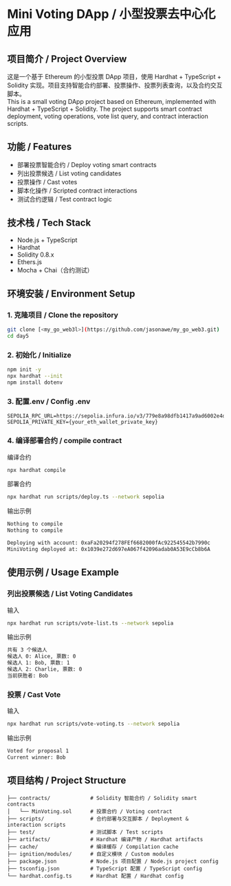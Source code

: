 # Mini Voting DApp / 小型投票去中心化应用

## 项目简介 / Project Overview
这是一个基于 Ethereum 的小型投票 DApp 项目，使用 Hardhat + TypeScript + Solidity 实现。项目支持智能合约部署、投票操作、投票列表查询，以及合约交互脚本。  
This is a small voting DApp project based on Ethereum, implemented with Hardhat + TypeScript + Solidity. The project supports smart contract deployment, voting operations, vote list query, and contract interaction scripts.

## 功能 / Features
- 部署投票智能合约 / Deploy voting smart contracts
- 列出投票候选 / List voting candidates
- 投票操作 / Cast votes
- 脚本化操作 / Scripted contract interactions
- 测试合约逻辑 / Test contract logic

## 技术栈 / Tech Stack
- Node.js + TypeScript
- Hardhat
- Solidity 0.8.x
- Ethers.js
- Mocha + Chai（合约测试）

## 环境安装 / Environment Setup

### 1. 克隆项目 / Clone the repository
```bash
git clone [<my_go_web3l>](https://github.com/jasonawe/my_go_web3.git)
cd day5
```

### 2. 初始化 / Initialize

```bash
npm init -y
npx hardhat --init
npm install dotenv
```

### 3. 配置.env / Config .env
```
SEPOLIA_RPC_URL=https://sepolia.infura.io/v3/779e8a98dfb1417a9ad6002e4d1faa90
SEPOLIA_PRIVATE_KEY={your_eth_wallet_private_key}
```

### 4. 编译部署合约 / compile contract
编译合约
```bash
npx hardhat compile
```

部署合约
``` bash 
npx hardhat run scripts/deploy.ts --network sepolia
```

输出示例
```bash
Nothing to compile
Nothing to compile

Deploying with account: 0xaFa20294f278FEf6682000fAc922545542b7990c
MiniVoting deployed at: 0x1039e272d697eA067f42096adab0A53E9cCb8b6A
```

## 使用示例 / Usage Example
### 列出投票候选 / List Voting Candidates

输入

```bash
npx hardhat run scripts/vote-list.ts --network sepolia
```
输出示例
```bash
共有 3 个候选人
候选人 0: Alice, 票数: 0
候选人 1: Bob, 票数: 1
候选人 2: Charlie, 票数: 0
当前获胜者: Bob

```
### 投票 / Cast Vote
输入
```bash
npx hardhat run scripts/vote-voting.ts --network sepolia
```
输出示例
```bash
Voted for proposal 1
Current winner: Bob
```



## 项目结构 / Project Structure
```
├── contracts/             # Solidity 智能合约 / Solidity smart contracts
│   └── MinVoting.sol      # 投票合约 / Voting contract
├── scripts/               # 合约部署与交互脚本 / Deployment & interaction scripts
├── test/                  # 测试脚本 / Test scripts
├── artifacts/             # Hardhat 编译产物 / Hardhat artifacts
├── cache/                 # 编译缓存 / Compilation cache
├── ignition/modules/      # 自定义模块 / Custom modules
├── package.json           # Node.js 项目配置 / Node.js project config
├── tsconfig.json          # TypeScript 配置 / TypeScript config
└── hardhat.config.ts      # Hardhat 配置 / Hardhat config
```